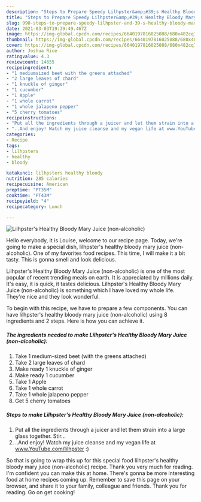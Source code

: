 ```yaml
---
description: "Steps to Prepare Speedy Lilhpster&amp;#39;s Healthy Bloody Mary Juice (non-alcoholic)"
title: "Steps to Prepare Speedy Lilhpster&amp;#39;s Healthy Bloody Mary Juice (non-alcoholic)"
slug: 990-steps-to-prepare-speedy-lilhpster-and-39-s-healthy-bloody-mary-juice-non-alcoholic
date: 2021-03-03T19:39:49.467Z
image: https://img-global.cpcdn.com/recipes/6640197816025088/680x482cq70/lilhpsters-healthy-bloody-mary-juice-non-alcoholic-recipe-main-photo.jpg
thumbnail: https://img-global.cpcdn.com/recipes/6640197816025088/680x482cq70/lilhpsters-healthy-bloody-mary-juice-non-alcoholic-recipe-main-photo.jpg
cover: https://img-global.cpcdn.com/recipes/6640197816025088/680x482cq70/lilhpsters-healthy-bloody-mary-juice-non-alcoholic-recipe-main-photo.jpg
author: Joshua Rice
ratingvalue: 4.3
reviewcount: 14655
recipeingredient:
- "1 mediumsized beet with the greens attached"
- "2 large leaves of chard"
- "1 knuckle of ginger"
- "1 cucumber"
- "1 Apple"
- "1 whole carrot"
- "1 whole jalapeno pepper"
- "5 cherry tomatoes"
recipeinstructions:
- "Put all the ingredients through a juicer and let them strain into a large glass together. Stir..."
- "..And enjoy! Watch my juice cleanse and my vegan life at www.YouTube.com/lilhpster :)"
categories:
- Recipe
tags:
- lilhpsters
- healthy
- bloody

katakunci: lilhpsters healthy bloody 
nutrition: 285 calories
recipecuisine: American
preptime: "PT35M"
cooktime: "PT43M"
recipeyield: "4"
recipecategory: Lunch

---
```



![Lilhpster&#39;s Healthy Bloody Mary Juice (non-alcoholic)](https://img-global.cpcdn.com/recipes/6640197816025088/680x482cq70/lilhpsters-healthy-bloody-mary-juice-non-alcoholic-recipe-main-photo.jpg)

Hello everybody, it is Louise, welcome to our recipe page. Today, we're going to make a special dish, lilhpster&#39;s healthy bloody mary juice (non-alcoholic). One of my favorites food recipes. This time, I will make it a bit tasty. This is gonna smell and look delicious.

Lilhpster&#39;s Healthy Bloody Mary Juice (non-alcoholic) is one of the most popular of recent trending meals on earth. It is appreciated by millions daily. It's easy, it is quick, it tastes delicious. Lilhpster&#39;s Healthy Bloody Mary Juice (non-alcoholic) is something which I have loved my whole life. They're nice and they look wonderful.




To begin with this recipe, we have to prepare a few components. You can have lilhpster&#39;s healthy bloody mary juice (non-alcoholic) using 8 ingredients and 2 steps. Here is how you can achieve it.

<!--inarticleads1-->

##### The ingredients needed to make Lilhpster&#39;s Healthy Bloody Mary Juice (non-alcoholic):

1. Take 1 medium-sized beet (with the greens attached)
1. Take 2 large leaves of chard
1. Make ready 1 knuckle of ginger
1. Make ready 1 cucumber
1. Take 1 Apple
1. Take 1 whole carrot
1. Take 1 whole jalapeno pepper
1. Get 5 cherry tomatoes




<!--inarticleads2-->

##### Steps to make Lilhpster&#39;s Healthy Bloody Mary Juice (non-alcoholic):

1. Put all the ingredients through a juicer and let them strain into a large glass together. Stir...
1. ..And enjoy! Watch my juice cleanse and my vegan life at www.YouTube.com/lilhpster :)




So that is going to wrap this up for this special food lilhpster&#39;s healthy bloody mary juice (non-alcoholic) recipe. Thank you very much for reading. I'm confident you can make this at home. There's gonna be more interesting food at home recipes coming up. Remember to save this page on your browser, and share it to your family, colleague and friends. Thank you for reading. Go on get cooking!
